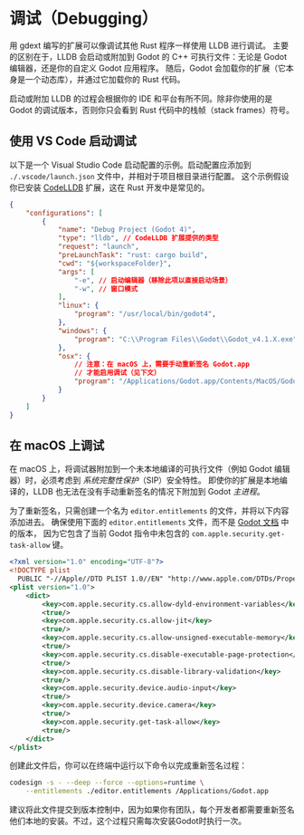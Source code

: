 <!--
  ~ Copyright (c) godot-rust; Bromeon and contributors.
  ~ This Source Code Form is subject to the terms of the Mozilla Public
  ~ License, v. 2.0. If a copy of the MPL was not distributed with this
  ~ file, You can obtain one at https://mozilla.org/MPL/2.0/.
-->

# 调试（Debugging）


用 gdext 编写的扩展可以像调试其他 Rust 程序一样使用 LLDB 进行调试。
主要的区别在于，LLDB 会启动或附加到 Godot 的 C++ 可执行文件：无论是 Godot 编辑器，还是你的自定义 Godot 应用程序。
随后，Godot 会加载你的扩展（它本身是一个动态库），并通过它加载你的 Rust 代码。

启动或附加 LLDB 的过程会根据你的 IDE 和平台有所不同。除非你使用的是 Godot 的调试版本，否则你只会看到 Rust 代码中的栈帧（stack frames）符号。


## 使用 VS Code 启动调试

以下是一个 Visual Studio Code 启动配置的示例。启动配置应添加到 `./.vscode/launch.json` 文件中，并相对于项目根目录进行配置。
这个示例假设你已安装 [CodeLLDB] 扩展，这在 Rust 开发中是常见的。


```json
{
    "configurations": [
        {
            "name": "Debug Project (Godot 4)",
            "type": "lldb", // CodeLLDB 扩展提供的类型
            "request": "launch",
            "preLaunchTask": "rust: cargo build",
            "cwd": "${workspaceFolder}",
            "args": [
                "-e", // 启动编辑器（移除此项以直接启动场景）
                "-w", // 窗口模式
            ],
            "linux": {
                "program": "/usr/local/bin/godot4",
            },
            "windows": {
                "program": "C:\\Program Files\\Godot\\Godot_v4.1.X.exe",
            },
            "osx": {
                // 注意：在 macOS 上，需要手动重新签名 Godot.app 
                // 才能启用调试（见下文）
                "program": "/Applications/Godot.app/Contents/MacOS/Godot",
            }
        }
    ]
}
```


## 在 macOS 上调试

在 macOS 上，将调试器附加到一个未本地编译的可执行文件（例如 Godot 编辑器）时，必须考虑到 _系统完整性保护_（SIP）安全特性。
即使你的扩展是本地编译的，LLDB 也无法在没有手动重新签名的情况下附加到 Godot _主进程_。

为了重新签名，只需创建一个名为 `editor.entitlements` 的文件，并将以下内容添加进去。
确保使用下面的 `editor.entitlements` 文件，而不是 [Godot 文档](https://docs.godotengine.org/en/stable/contributing/development/debugging/macos_debug.html) 中的版本，
因为它包含了当前 Godot 指令中未包含的 `com.apple.security.get-task-allow` 键。


```xml
<?xml version="1.0" encoding="UTF-8"?>
<!DOCTYPE plist 
  PUBLIC "-//Apple//DTD PLIST 1.0//EN" "http://www.apple.com/DTDs/PropertyList-1.0.dtd">
<plist version="1.0">
    <dict>
        <key>com.apple.security.cs.allow-dyld-environment-variables</key>
        <true/>
        <key>com.apple.security.cs.allow-jit</key>
        <true/>
        <key>com.apple.security.cs.allow-unsigned-executable-memory</key>
        <true/>
        <key>com.apple.security.cs.disable-executable-page-protection</key>
        <true/>
        <key>com.apple.security.cs.disable-library-validation</key>
        <true/>
        <key>com.apple.security.device.audio-input</key>
        <true/>
        <key>com.apple.security.device.camera</key>
        <true/>
        <key>com.apple.security.get-task-allow</key>
        <true/>
    </dict>
</plist>
```

创建此文件后，你可以在终端中运行以下命令以完成重新签名过程：

```bash
codesign -s - --deep --force --options=runtime \
    --entitlements ./editor.entitlements /Applications/Godot.app
```

建议将此文件提交到版本控制中，因为如果你有团队，每个开发者都需要重新签名他们本地的安装。不过，这个过程只需每次安装Godot时执行一次。

[CodeLLDB]: https://marketplace.visualstudio.com/items?itemName=vadimcn.vscode-lldb
